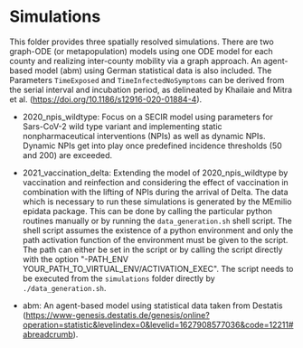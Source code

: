 # Simulations #

This folder provides three spatially resolved simulations. There are two graph-ODE (or metapopulation) models using one ODE model for each county and realizing inter-county mobility via a graph approach. An agent-based model (abm) using German statistical data is also included.
The Parameters `TimeExposed` and `TimeInfectedNoSymptoms` can be derived from the serial interval and incubation period, as delineated by Khailaie and Mitra et al. (https://doi.org/10.1186/s12916-020-01884-4).

- 2020_npis_wildtype: Focus on a SECIR model using parameters for Sars-CoV-2 wild type variant and
implementing static nonpharmaceutical interventions (NPIs) as well as dynamic NPIs. Dynamic NPIs
get into play once predefined incidence thresholds (50 and 200) are exceeded.

- 2021_vaccination_delta: Extending the model of 2020_npis_wildtype by vaccination and reinfection and
considering the effect of vaccination in combination with the lifting of NPIs during the arrival of Delta.
The data which is necessary to run these simulations is generated by the MEmilio epidata package.
This can be done by calling the particular python routines manually or by running the `data_generation.sh` shell script.
The shell script assumes the existence of a python environment and only the path activation function of the environment 
must be given to the script. The path can either be set in the script or by calling the script directly with the option
"-PATH_ENV YOUR_PATH_TO_VIRTUAL_ENV/ACTIVATION_EXEC".
The script needs to be executed from the `simulations` folder directly by `./data_generation.sh`.

- abm: An agent-based model using statistical data taken from Destatis (https://www-genesis.destatis.de/genesis/online?operation=statistic&levelindex=0&levelid=1627908577036&code=12211#abreadcrumb).